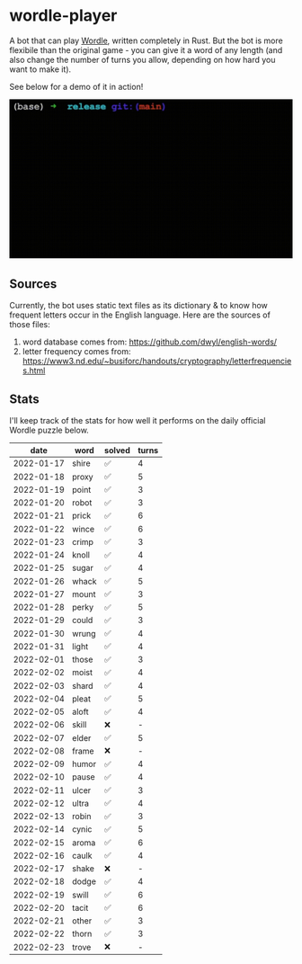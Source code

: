 # wordle-player

A bot that can play [Wordle](https://www.powerlanguage.co.uk/wordle/), written completely in Rust. But the bot is more flexibile than the original game - you can give it a word of any length (and also change the number of turns you allow, depending on how hard you want to make it).

See below for a demo of it in action!

![A demo of it in action!](images/wordle-player-demo.gif)

## Sources
Currently, the bot uses static text files as its dictionary & to know how frequent letters occur in the English language. Here are the sources of those files:
 1. word database comes from: https://github.com/dwyl/english-words/
 2. letter frequency comes from: https://www3.nd.edu/~busiforc/handouts/cryptography/letterfrequencies.html

## Stats

I'll keep track of the stats for how well it performs on the daily official Wordle puzzle below.

|    date    | word  |       solved       | turns |
| ---------- | ----- | ------------------ | ----- |
| 2022-01-17 | shire | :white_check_mark: |   4   |
| 2022-01-18 | proxy | :white_check_mark: |   5   |
| 2022-01-19 | point | :white_check_mark: |   3   |
| 2022-01-20 | robot | :white_check_mark: |   3   |
| 2022-01-21 | prick | :white_check_mark: |   6   |
| 2022-01-22 | wince | :white_check_mark: |   6   |
| 2022-01-23 | crimp | :white_check_mark: |   3   |
| 2022-01-24 | knoll | :white_check_mark: |   4   |
| 2022-01-25 | sugar | :white_check_mark: |   4   |
| 2022-01-26 | whack | :white_check_mark: |   5   |
| 2022-01-27 | mount | :white_check_mark: |   3   |
| 2022-01-28 | perky | :white_check_mark: |   5   |
| 2022-01-29 | could | :white_check_mark: |   3   |
| 2022-01-30 | wrung | :white_check_mark: |   4   |
| 2022-01-31 | light | :white_check_mark: |   4   |
| 2022-02-01 | those | :white_check_mark: |   3   |
| 2022-02-02 | moist | :white_check_mark: |   4   |
| 2022-02-03 | shard | :white_check_mark: |   4   |
| 2022-02-04 | pleat | :white_check_mark: |   5   |
| 2022-02-05 | aloft | :white_check_mark: |   4   |
| 2022-02-06 | skill |         :x:        |   -   |
| 2022-02-07 | elder | :white_check_mark: |   5   |
| 2022-02-08 | frame |         :x:        |   -   |
| 2022-02-09 | humor | :white_check_mark: |   4   |
| 2022-02-10 | pause | :white_check_mark: |   4   |
| 2022-02-11 | ulcer | :white_check_mark: |   3   |
| 2022-02-12 | ultra | :white_check_mark: |   4   |
| 2022-02-13 | robin | :white_check_mark: |   3   |
| 2022-02-14 | cynic | :white_check_mark: |   5   |
| 2022-02-15 | aroma | :white_check_mark: |   6   |
| 2022-02-16 | caulk | :white_check_mark: |   4   |
| 2022-02-17 | shake |         :x:        |   -   |
| 2022-02-18 | dodge | :white_check_mark: |   4   |
| 2022-02-19 | swill | :white_check_mark: |   6   |
| 2022-02-20 | tacit | :white_check_mark: |   6   |
| 2022-02-21 | other | :white_check_mark: |   3   |
| 2022-02-22 | thorn | :white_check_mark: |   3   |
| 2022-02-23 | trove |         :x:        |   -   |
